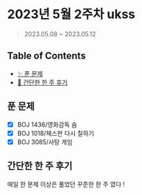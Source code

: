 # 2023년 5월 2주차 ukss

> 2023.05.08 ~ 2023.05.12

## Table of Contents

- [✨ 푼 문제](#푼-문제)
- [🤔 간단한 한 주 후기](#간단한-한-주-후기)

## 푼 문제

<!-- 📕 백준 : BOJ 문제번호/문제제목 e.g. BOJ 2577/숫자의 개수 -->
<!-- 📗 프로그래머스 : PRO 문제번호/문제제목 e.g. PRO 120812/최빈값 구하기 -->
<!-- 백준허브를 사용하시면 프로그래머스의 문제번호도 확인하실 수 있습니다 -->

- [x] BOJ 1436/영화감독 숌
- [x] BOJ 1018/체스판 다시 칠하기
- [x] BOJ 3085/사탕 게임

## 간단한 한 주 후기

<!-- 한 주 후기를 간단하게 작성해주세요 ! -->

매일 한 문제 이상은 풀었던 꾸준한 한 주 였다 !
